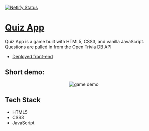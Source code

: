 [![Netlify Status](https://api.netlify.com/api/v1/badges/ed184cb6-6bde-41e2-a42d-a4cdaa5a546b/deploy-status)](https://app.netlify.com/sites/dorabelme/deploys)

# [Quiz App](https://quiz-app-game.netlify.com/)

Quiz App is a game built with HTML5, CSS3, and vanilla JavaScript. Questions are pulled in from the Open Trivia DB API

-   [Deployed front-end](https://quiz-app-game.netlify.com/)

## Short demo:

<p align ="center">
<img src="./quizApp.gif" alt="game demo">
</p>

## Tech Stack

-   HTML5
-   CSS3
-   JavaScript
